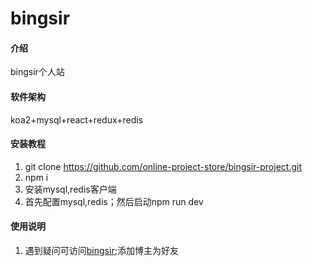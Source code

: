 # bingsir

#### 介绍
bingsir个人站

#### 软件架构
koa2+mysql+react+redux+redis


#### 安装教程

1.  git clone https://github.com/online-project-store/bingsir-project.git
2.  npm i
3.  安装mysql,redis客户端
4.  首先配置mysql,redis；然后启动npm run dev

#### 使用说明
1.  遇到疑问可访问[bingsir](http://vip.bingsir.com/);添加博主为好友
